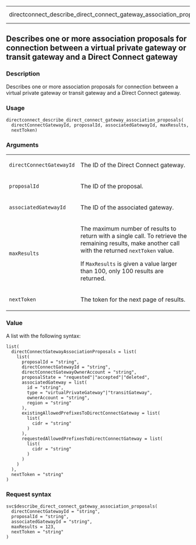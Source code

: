 <table style="width: 100%;">
<tbody>
<tr class="odd">
<td>directconnect_describe_direct_connect_gateway_association_proposals</td>
<td style="text-align: right;">R Documentation</td>
</tr>
</tbody>
</table>

## Describes one or more association proposals for connection between a virtual private gateway or transit gateway and a Direct Connect gateway

### Description

Describes one or more association proposals for connection between a
virtual private gateway or transit gateway and a Direct Connect gateway.

### Usage

    directconnect_describe_direct_connect_gateway_association_proposals(
      directConnectGatewayId, proposalId, associatedGatewayId, maxResults,
      nextToken)

### Arguments

<table>
<colgroup>
<col style="width: 35%" />
<col style="width: 65%" />
</colgroup>
<tbody>
<tr class="odd">
<td><code
id="directconnect_describe_direct_connect_gateway_association_proposals_:_directConnectGatewayId">directConnectGatewayId</code></td>
<td><p>The ID of the Direct Connect gateway.</p></td>
</tr>
<tr class="even">
<td><code
id="directconnect_describe_direct_connect_gateway_association_proposals_:_proposalId">proposalId</code></td>
<td><p>The ID of the proposal.</p></td>
</tr>
<tr class="odd">
<td><code
id="directconnect_describe_direct_connect_gateway_association_proposals_:_associatedGatewayId">associatedGatewayId</code></td>
<td><p>The ID of the associated gateway.</p></td>
</tr>
<tr class="even">
<td><code
id="directconnect_describe_direct_connect_gateway_association_proposals_:_maxResults">maxResults</code></td>
<td><p>The maximum number of results to return with a single call. To
retrieve the remaining results, make another call with the returned
<code>nextToken</code> value.</p>
<p>If <code>MaxResults</code> is given a value larger than 100, only 100
results are returned.</p></td>
</tr>
<tr class="odd">
<td><code
id="directconnect_describe_direct_connect_gateway_association_proposals_:_nextToken">nextToken</code></td>
<td><p>The token for the next page of results.</p></td>
</tr>
</tbody>
</table>

### Value

A list with the following syntax:

    list(
      directConnectGatewayAssociationProposals = list(
        list(
          proposalId = "string",
          directConnectGatewayId = "string",
          directConnectGatewayOwnerAccount = "string",
          proposalState = "requested"|"accepted"|"deleted",
          associatedGateway = list(
            id = "string",
            type = "virtualPrivateGateway"|"transitGateway",
            ownerAccount = "string",
            region = "string"
          ),
          existingAllowedPrefixesToDirectConnectGateway = list(
            list(
              cidr = "string"
            )
          ),
          requestedAllowedPrefixesToDirectConnectGateway = list(
            list(
              cidr = "string"
            )
          )
        )
      ),
      nextToken = "string"
    )

### Request syntax

    svc$describe_direct_connect_gateway_association_proposals(
      directConnectGatewayId = "string",
      proposalId = "string",
      associatedGatewayId = "string",
      maxResults = 123,
      nextToken = "string"
    )
